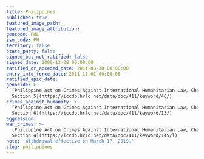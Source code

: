 ```yaml
---
title: Philippines
published: true
featured_image_path:
featured_image_attribution:
geocode: PHL
iso_code: PH
territory: false
state_party: false
signed_but_not_ratified: false
signed_date: 2000-12-28 00:00:00
ratified_or_acceded_date: 2011-08-30 00:00:00
entry_into_force_date: 2011-11-01 00:00:00
ratified_apic_date:
genocide: >-
  [Philippine Act on Crimes Against International Humanitarian Law, Chapter 3,
  Section 5](https://iccdb.hrlc.net/data/doc/411/keyword/46/)
crimes_against_humanity: >-
  [Philippine Act on Crimes Against International Humanitarian Law, Chapter 3,
  Section 6](https://iccdb.hrlc.net/data/doc/411/keyword/13/)
aggression:
war_crimes: >-
  [Philippine Act on Crimes Against International Humanitarian Law, Chapter 3,
  Section 4](https://iccdb.hrlc.net/data/doc/411/keyword/145/l)
note: 'Withdrawal effective on March 17, 2019.'
slug: philippines
---
```



